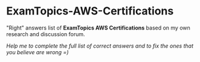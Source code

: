 # ExamTopics-AWS-Certifications
"Right" answers list of **ExamTopics AWS Certifications** based on my own research and discussion forum.

*Help me to complete the full list of correct answers and to fix the ones that you believe are wrong =)*  
